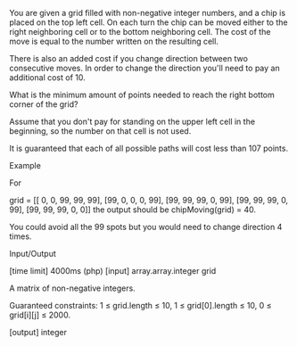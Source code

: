 You are given a grid filled with non-negative integer numbers, and a chip is placed on the top left cell. On each turn the chip can be moved either to the right neighboring cell or to the bottom neighboring cell. The cost of the move is equal to the number written on the resulting cell.

There is also an added cost if you change direction between two consecutive moves. In order to change the direction you'll need to pay an additional cost of 10.

What is the minimum amount of points needed to reach the right bottom corner of the grid?

Assume that you don't pay for standing on the upper left cell in the beginning, so the number on that cell is not used.

It is guaranteed that each of all possible paths will cost less than 107 points.

Example

For

grid = [[ 0,  0, 99, 99, 99],
        [99,  0,  0,  0, 99],
        [99, 99, 99,  0, 99],
        [99, 99, 99,  0, 99],
        [99, 99, 99,  0,  0]]
the output should be
chipMoving(grid) = 40.

You could avoid all the 99 spots but you would need to change direction 4 times.

Input/Output

[time limit] 4000ms (php)
[input] array.array.integer grid

A matrix of non-negative integers.

Guaranteed constraints:
1 ≤ grid.length ≤ 10,
1 ≤ grid[0].length ≤ 10,
0 ≤ grid[i][j] ≤ 2000.

[output] integer